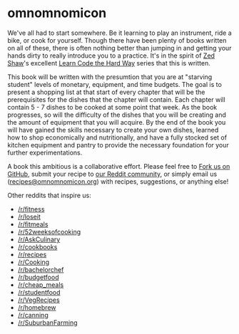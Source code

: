 omnomnomicon
============

We've all had to start somewhere. Be it learning to play an instrument, ride a bike, or cook for yourself. Though there have been plenty of books written on all of these, there is often nothing better than jumping in and getting your hands dirty to really introduce you to a practice. It's in the spirit of [Zed Shaw](http://en.wikipedia.org/wiki/Zed_Shaw)'s excellent [Learn Code the Hard Way](http://learncodethehardway.org/) series that this is written.


This book will be written with the presumtion that you are at "starving student" levels of monetary, equipment, and time budgets. The goal is to present a shopping list at that start of every chapter that will be the prerequisites for the dishes that the chapter will contain. Each chapter will contain 5 - 7 dishes to be cooked at some point that week. As the book progresses, so will the difficulty of the dishes that you will be creating and the amount of equipment that you will acquire. By the end of the book you will have gained the skills necessary to create your own dishes, learned how to shop economically and nutritionally, and have a fully stocked set of kitchen equipment and pantry to provide the necessary foundation for your further experimentations.


A book this ambitious is a collaborative effort. Please feel free to [Fork us on GitHub](https://github.com/LAlephOne/omnomnomicon), submit your recipe to [our Reddit community](http://reddit.com/r/omnomnomicon_book/submit), or simply email us (recipes@omnomnomicon.org) with recipes, suggestions, or anything else!


Other reddits that inspire us:
* [/r/fitness](http://reddit.com/r/fitness)
* [/r/loseit](http://www.reddit.com/r/loseit/)
* [/r/fitmeals](http://reddit.com/r/fitmeals)
* [/r/52weeksofcooking](http://www.reddit.com/r/52weeksofcooking/)
* [/r/AskCulinary](http://www.reddit.com/r/AskCulinary/)
* [/r/cookbooks](http://www.reddit.com/r/cookbooks/)
* [/r/recipes](http://www.reddit.com/r/recipes/)
* [/r/Cooking](http://www.reddit.com/r/Cooking/)
* [/r/bachelorchef](http://www.reddit.com/r/bachelorchef/)
* [/r/budgetfood](http://www.reddit.com/r/budgetfood/)
* [/r/cheap_meals](http://reddit.com/r/cheap_meals)
* [/r/studentfood](http://www.reddit.com/r/studentfood/)
* [/r/VegRecipes](http://www.reddit.com/r/VegRecipes/)
* [/r/homebrew](http://reddit.com/r/homebrew)
* [/r/canning](http://www.reddit.com/r/Canning/)
* [/r/SuburbanFarming](http://www.reddit.com/r/SuburbanFarming/)